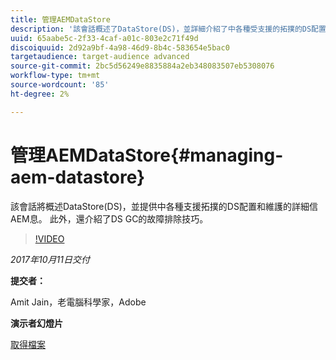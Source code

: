 ```yaml
---
title: 管理AEMDataStore
description: '該會話概述了DataStore(DS)，並詳細介紹了中各種受支援的拓撲的DS配置和維AEM護。 此外，還介紹了DS GC的故障排除技巧。 '
uuid: 65aabe5c-2f33-4caf-a01c-803e2c71f49d
discoiquuid: 2d92a9bf-4a98-46d9-8b4c-583654e5bac0
targetaudience: target-audience advanced
source-git-commit: 2bc5d56249e8835884a2eb348083507eb5308076
workflow-type: tm+mt
source-wordcount: '85'
ht-degree: 2%

---
```



# 管理AEMDataStore{#managing-aem-datastore}

該會話將概述DataStore(DS)，並提供中各種支援拓撲的DS配置和維護的詳細信AEM息。 此外，還介紹了DS GC的故障排除技巧。

>[!VIDEO](https://video.tv.adobe.com/v/20422/?quality=9)

*2017年10月11日交付*

**提交者：**

Amit Jain，老電腦科學家，Adobe

**演示者幻燈片**

[取得檔案](assets/managing-aem-datastoreoct17.pdf)
<!--
[Get back to the Overview](https://helpx.adobe.com/experience-manager/kt/eseminars/gems/aem-index.html)
-->
